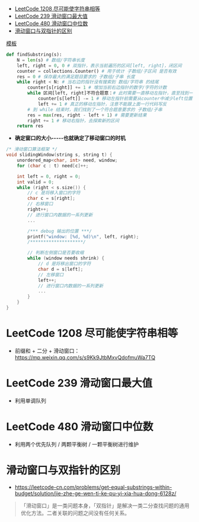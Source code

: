 <!-- GFM-TOC -->

- [LeetCode 1208 尽可能使字符串相等](#LeetCode-1208-尽可能使字符串相等)
- [LeetCode 239 滑动窗口最大值](#LeetCode-239-滑动窗口最大值)
- [LeetCode 480 滑动窗口中位数](#LeetCode-480-滑动窗口中位数)
- [滑动窗口与双指针的区别](#滑动窗口与双指针的区别)

<!-- GFM-TOC -->

[模板](https://leetcode-cn.com/problems/subarrays-with-k-different-integers/solution/cong-zui-jian-dan-de-wen-ti-yi-bu-bu-tuo-7f4v/)

```python
def findSubstring(s):
    N = len(s) # 数组/字符串长度
    left, right = 0, 0 # 双指针，表示当前遍历的区间[left, right]，闭区间
    counter = collections.Counter() # 用于统计 子数组/子区间 是否有效
    res = 0 # 保存最大的满足题目要求的 子数组/子串 长度
    while right < N: # 当右边的指针没有搜索到 数组/字符串 的结尾
        counter[s[right]] += 1 # 增加当前右边指针的数字/字符的计数
        while 区间[left, right]不符合题意：# 此时需要一直移动左指针，直至找到一个符合题意的区间
            counter[s[left]] -= 1 # 移动左指针前需要从counter中减少left位置字符的计数
            left += 1 # 真正的移动左指针，注意不能跟上面一行代码写反
        # 到 while 结束时，我们找到了一个符合题意要求的 子数组/子串
        res = max(res, right - left + 1) # 需要更新结果
        right += 1 # 移动右指针，去探索新的区间
    return res
```

- **确定窗口的大小-----也就确定了移动窗口的时机**

```c++
/* 滑动窗口算法框架 */
void slidingWindow(string s, string t) {
    unordered_map<char, int> need, window;
    for (char c : t) need[c]++;

    int left = 0, right = 0;
    int valid = 0; 
    while (right < s.size()) {
        // c 是将移入窗口的字符
        char c = s[right];
        // 右移窗口
        right++;
        // 进行窗口内数据的一系列更新
        ...

        /*** debug 输出的位置 ***/
        printf("window: [%d, %d)\n", left, right);
        /********************/

        // 判断左侧窗口是否要收缩
        while (window needs shrink) {
            // d 是将移出窗口的字符
            char d = s[left];
            // 左移窗口
            left++;
            // 进行窗口内数据的一系列更新
            ...
        }
    }
}
```

# LeetCode 1208 尽可能使字符串相等

- 前缀和 + 二分 + 滑动窗口：https://mp.weixin.qq.com/s/s9Kk9JtbMxvQdofmuWa7TQ

# LeetCode 239 滑动窗口最大值

- 利用单调队列

# LeetCode 480 滑动窗口中位数

- 利用两个优先队列  / 两颗平衡树  / 一颗平衡树进行维护

# 滑动窗口与双指针的区别

- https://leetcode-cn.com/problems/get-equal-substrings-within-budget/solution/jie-zhe-ge-wen-ti-ke-pu-yi-xia-hua-dong-6128z/

> 「滑动窗口」是一类问题本身，「双指针」是解决一类二分查找问题的通用优化方法。二者关联的问题之间没有任何关系。

